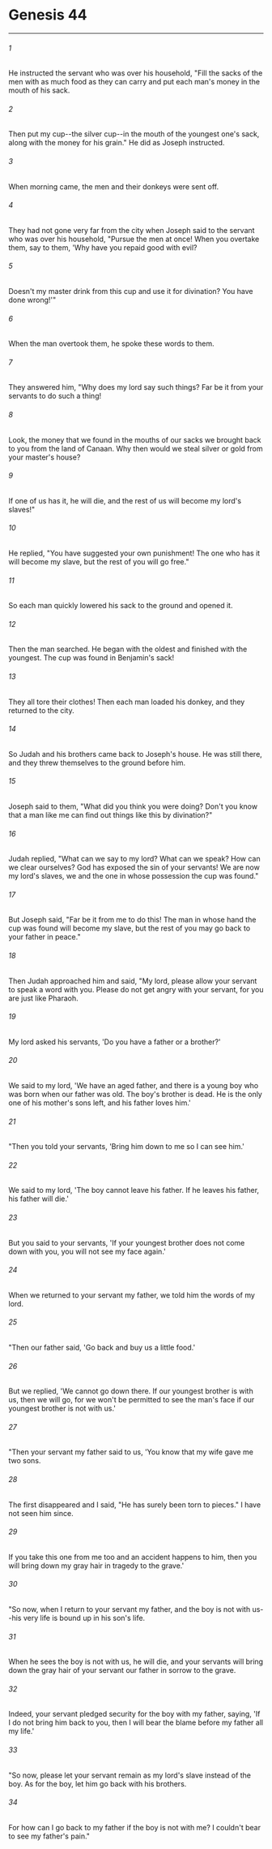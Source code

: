 # Genesis 44
***



###### 1 
He instructed the servant who was over his household, "Fill the sacks of the men with as much food as they can carry and put each man's money in the mouth of his sack. 

###### 2 
Then put my cup--the silver cup--in the mouth of the youngest one's sack, along with the money for his grain." He did as Joseph instructed. 

###### 3 
When morning came, the men and their donkeys were sent off. 

###### 4 
They had not gone very far from the city when Joseph said to the servant who was over his household, "Pursue the men at once! When you overtake them, say to them, 'Why have you repaid good with evil? 

###### 5 
Doesn't my master drink from this cup and use it for divination? You have done wrong!'" 

###### 6 
When the man overtook them, he spoke these words to them. 

###### 7 
They answered him, "Why does my lord say such things? Far be it from your servants to do such a thing! 

###### 8 
Look, the money that we found in the mouths of our sacks we brought back to you from the land of Canaan. Why then would we steal silver or gold from your master's house? 

###### 9 
If one of us has it, he will die, and the rest of us will become my lord's slaves!" 

###### 10 
He replied, "You have suggested your own punishment! The one who has it will become my slave, but the rest of you will go free." 

###### 11 
So each man quickly lowered his sack to the ground and opened it. 

###### 12 
Then the man searched. He began with the oldest and finished with the youngest. The cup was found in Benjamin's sack! 

###### 13 
They all tore their clothes! Then each man loaded his donkey, and they returned to the city. 

###### 14 
So Judah and his brothers came back to Joseph's house. He was still there, and they threw themselves to the ground before him. 

###### 15 
Joseph said to them, "What did you think you were doing? Don't you know that a man like me can find out things like this by divination?" 

###### 16 
Judah replied, "What can we say to my lord? What can we speak? How can we clear ourselves? God has exposed the sin of your servants! We are now my lord's slaves, we and the one in whose possession the cup was found." 

###### 17 
But Joseph said, "Far be it from me to do this! The man in whose hand the cup was found will become my slave, but the rest of you may go back to your father in peace." 

###### 18 
Then Judah approached him and said, "My lord, please allow your servant to speak a word with you. Please do not get angry with your servant, for you are just like Pharaoh. 

###### 19 
My lord asked his servants, 'Do you have a father or a brother?' 

###### 20 
We said to my lord, 'We have an aged father, and there is a young boy who was born when our father was old. The boy's brother is dead. He is the only one of his mother's sons left, and his father loves him.' 

###### 21 
"Then you told your servants, 'Bring him down to me so I can see him.' 

###### 22 
We said to my lord, 'The boy cannot leave his father. If he leaves his father, his father will die.' 

###### 23 
But you said to your servants, 'If your youngest brother does not come down with you, you will not see my face again.' 

###### 24 
When we returned to your servant my father, we told him the words of my lord. 

###### 25 
"Then our father said, 'Go back and buy us a little food.' 

###### 26 
But we replied, 'We cannot go down there. If our youngest brother is with us, then we will go, for we won't be permitted to see the man's face if our youngest brother is not with us.' 

###### 27 
"Then your servant my father said to us, 'You know that my wife gave me two sons. 

###### 28 
The first disappeared and I said, "He has surely been torn to pieces." I have not seen him since. 

###### 29 
If you take this one from me too and an accident happens to him, then you will bring down my gray hair in tragedy to the grave.' 

###### 30 
"So now, when I return to your servant my father, and the boy is not with us--his very life is bound up in his son's life. 

###### 31 
When he sees the boy is not with us, he will die, and your servants will bring down the gray hair of your servant our father in sorrow to the grave. 

###### 32 
Indeed, your servant pledged security for the boy with my father, saying, 'If I do not bring him back to you, then I will bear the blame before my father all my life.' 

###### 33 
"So now, please let your servant remain as my lord's slave instead of the boy. As for the boy, let him go back with his brothers. 

###### 34 
For how can I go back to my father if the boy is not with me? I couldn't bear to see my father's pain."
